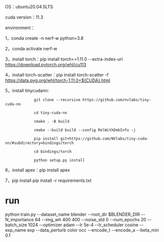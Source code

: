 OS：ubuntu20.04.5LTS


cuda version：11.3 

environment：

1，conda create -n nerf-w python=3.8

2，conda activate nerf-w

3，install torch：pip install torch==1.11.0 --extra-index-url 
https://download.pytorch.org/whl/cu113

4，install torch-scatter：pip install torch-scatter -f https://data.pyg.org/whl/torch-1.11.0+${CUDA}.html

5，install tinycudann:
                 
                 git clone --recursive https://github.com/nvlabs/tiny-cuda-nn

                 cd tiny-cuda-nn

                 cmake . -B build

                 cmake --build build --config RelWithDebInfo -j

                 pip install git+https://github.com/NVlabs/tiny-cuda-nn/#subdirectory=bindings/torch

                 cd bindings/torch

                 python setup.py install

6，install apex：pip install apex

7，pip install pip install -r requirements.txt

# run

python train.py 
   --dataset_name blender 
   --root_dir $BLENDER_DIR 
   --N_importance 64 --img_wh 400 400 --noise_std 0 
   --num_epochs 20 --batch_size 1024 
   --optimizer adam --lr 5e-4 --lr_scheduler cosine 
   --exp_name exp 
   --data_perturb color occ 
   --encode_t 
   --encode_a
   --beta_min 0.1
